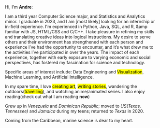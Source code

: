 Hi, I'm **Andre**:

I am a third year Computer Science major, and Statistics and Analytics minor. I graduate in 2023, and I am [most likely] looking for an internship or in-field experience. I'm experienced in Python, Java, SQL, and R, &amp familiar with JS, HTML/CSS and C/C++. I take pleasure in refining my skills and translating creative ideas into logical instructions. My desire to serve others and their environment has strengthened with each person and experience I’ve had the opportunity to encounter, and it’s what drew me to the activities I’ve participated in over the years. The impact of each experience, together with early exposure to varying economic and social perspectives, has fostered my fascination for science and technology.

Specific areas of interest include: Data Engineering and <mark>Visualization</mark>, Machine Learning, and Artificial Intelligence.

In my spare time, I love <mark>creating art</mark>, <mark>writing stories</mark>, wandering the outdoors(<mark>travelling</mark>), and watching anime/animated series.
I also enjoy reading(check out what I am reading **now**)
 
Grew up in *Venezuela* and *Dominican Republic*; moved to *US(Texas, Tennessee)* and *Jamaica* during my teens; returned to *Texas* in 2020.

Coming from the Caribbean, marine science is dear to my heart.
